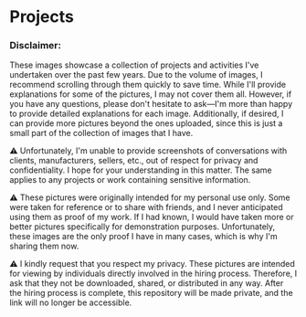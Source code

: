# Projects

### Disclaimer:

These images showcase a collection of projects and activities I've undertaken over the past few years. Due to the volume of images, I recommend scrolling through them quickly to save time. While I'll provide explanations for some of the pictures, I may not cover them all. However, if you have any questions, please don't hesitate to ask—I'm more than happy to provide detailed explanations for each image. Additionally, if desired, I can provide more pictures beyond the ones uploaded, since this is just a small part of the collection of images that I have.

:warning: Unfortunately, I'm unable to provide screenshots of conversations with clients, manufacturers, sellers, etc., out of respect for privacy and confidentiality. I hope for your understanding in this matter. The same applies to any projects or work containing sensitive information.

:warning: These pictures were originally intended for my personal use only. Some were taken for reference or to share with friends, and I never anticipated using them as proof of my work. If I had known, I would have taken more or better pictures specifically for demonstration purposes. Unfortunately, these images are the only proof I have in many cases, which is why I'm sharing them now.

:warning: I kindly request that you respect my privacy. These pictures are intended for viewing by individuals directly involved in the hiring process. Therefore, I ask that they not be downloaded, shared, or distributed in any way. After the hiring process is complete, this repository will be made private, and the link will no longer be accessible.








